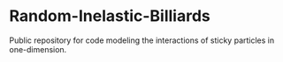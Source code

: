# Random-Inelastic-Billiards
Public repository for code modeling the interactions of sticky particles in one-dimension.
